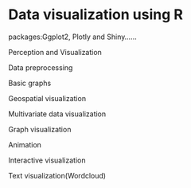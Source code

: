 # Data visualization using R

packages:Ggplot2, Plotly and Shiny……

Perception and Visualization

Data preprocessing

Basic graphs

Geospatial visualization

Multivariate data visualization

Graph visualization

Animation

Interactive visualization

Text visualization(Wordcloud)
